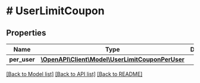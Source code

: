 # # UserLimitCoupon

## Properties

Name | Type | Description | Notes
------------ | ------------- | ------------- | -------------
**per_user** | [**\OpenAPI\Client\Model\UserLimitCouponPerUser**](UserLimitCouponPerUser.md) |  | [optional]

[[Back to Model list]](../../README.md#models) [[Back to API list]](../../README.md#endpoints) [[Back to README]](../../README.md)
